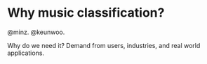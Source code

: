 # Why music classification?

@minz. @keunwoo.

Why do we need it? 
Demand from users, industries, and real world applications.

